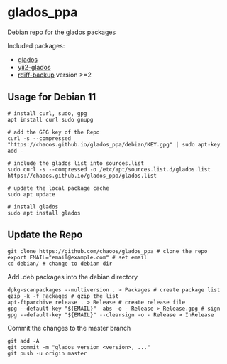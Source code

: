# glados_ppa
Debian repo for the glados packages

Included packages:

- [glados](https://github.com/Lernstick/glados)
- [yii2-glados](https://github.com/chaoos/yii2-glados)
- [rdiff-backup](https://packages.debian.org/bullseye/rdiff-backup) version >=2

## Usage for Debian 11

```shell
# install curl, sudo, gpg
apt install curl sudo gnupg

# add the GPG key of the Repo
curl -s --compressed "https://chaoos.github.io/glados_ppa/debian/KEY.gpg" | sudo apt-key add -

# include the glados list into sources.list
sudo curl -s --compressed -o /etc/apt/sources.list.d/glados.list https://chaoos.github.io/glados_ppa/glados.list

# update the local package cache
sudo apt update

# install glados
sudo apt install glados
```

## Update the Repo

```shell
git clone https://github.com/chaoos/glados_ppa # clone the repo
export EMAIL="email@example.com" # set email
cd debian/ # change to debian dir
```

Add .deb packages into the debian directory

```shell
dpkg-scanpackages --multiversion . > Packages # create package list
gzip -k -f Packages # gzip the list
apt-ftparchive release . > Release # create release file
gpg --default-key "${EMAIL}" -abs -o - Release > Release.gpg # sign
gpg --default-key "${EMAIL}" --clearsign -o - Release > InRelease
```
    
Commit the changes to the master branch

```shell
git add -A
git commit -m "glados version <version>, ..."
git push -u origin master
```

